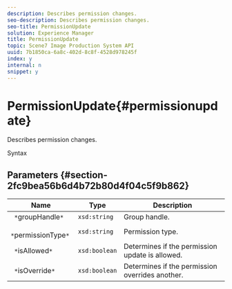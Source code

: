 ```yaml
---
description: Describes permission changes.
seo-description: Describes permission changes.
seo-title: PermissionUpdate
solution: Experience Manager
title: PermissionUpdate
topic: Scene7 Image Production System API
uuid: 7b1850ca-6a8c-402d-8c8f-4528d978245f
index: y
internal: n
snippet: y
---
```


# PermissionUpdate{#permissionupdate}

Describes permission changes.

 Syntax 

## Parameters {#section-2fc9bea56b6d4b72b80d4f04c5f9b862}

|  Name  | Type  | Description  |
|---|---|---|
|  ` *`groupHandle`*`  | `xsd:string`  | Group handle.  |
|  ` *`permissionType`*`  | `xsd:string`  | Permission type.  |
|  ` *`isAllowed`*`  | `xsd:boolean`  | Determines if the permission update is allowed.  |
|  ` *`isOverride`*`  | `xsd:boolean`  | Determines if the permission overrides another.  |

